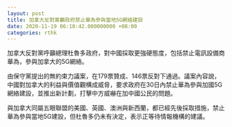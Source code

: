 ```yaml
---
layout: post
title: 加拿大反對黨籲政府禁止華為參與當地5G網絡建設
date: 2020-11-19 06:10:42.000000000 +08:00
categories: rthk
---
```


加拿大反對黨呼籲總理杜魯多政府，對中國採取更強硬態度，包括禁止電訊設備商華為，參與加拿大的5G網絡。

由保守黨提出的無約束力議案，在179票贊成、146票反對下通過。議案內容說，中國對加拿大的利益與價值觀構成威脅，要求政府在30日內禁止華為參與加國5G網絡建設，並推出新計劃，打擊中方威嚇在加中國公民的問題。

與加拿大同屬五眼聯盟的美國、英國、澳洲與新西蘭，都已經先後採取措施，禁止華為參與當地5G建設，但杜魯多仍未有決定，表示正等待情報機構的建議。
